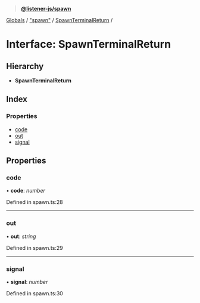> **[@listener-js/spawn](../README.md)**

[Globals](../globals.md) / ["spawn"](../modules/_spawn_.md) / [SpawnTerminalReturn](_spawn_.spawnterminalreturn.md) /

# Interface: SpawnTerminalReturn

## Hierarchy

* **SpawnTerminalReturn**

## Index

### Properties

* [code](_spawn_.spawnterminalreturn.md#code)
* [out](_spawn_.spawnterminalreturn.md#out)
* [signal](_spawn_.spawnterminalreturn.md#signal)

## Properties

###  code

• **code**: *number*

Defined in spawn.ts:28

___

###  out

• **out**: *string*

Defined in spawn.ts:29

___

###  signal

• **signal**: *number*

Defined in spawn.ts:30